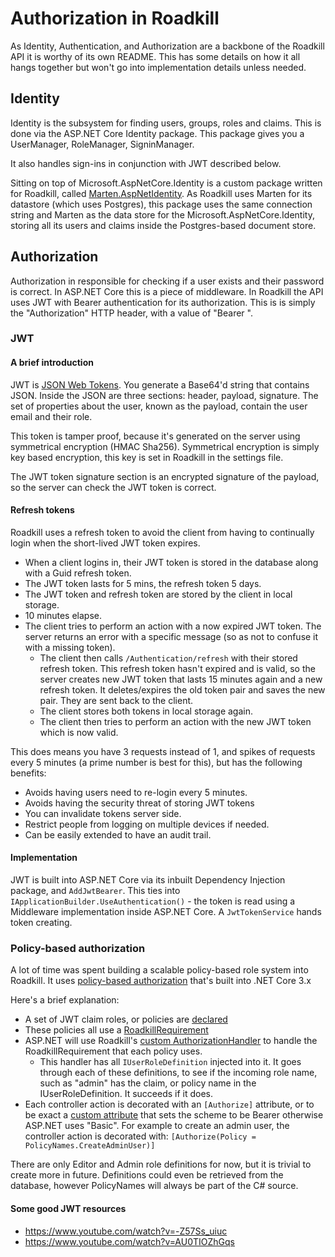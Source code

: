 # Authorization in Roadkill

As Identity, Authentication, and Authorization  are a backbone of the Roadkill API it is worthy of its own README.
This has some details on how it all hangs together but won't go into implementation details unless needed.

## Identity

Identity is the subsystem for finding users, groups, roles and claims. This is done via the ASP.NET Core
Identity package. This package gives you a UserManager, RoleManager, SigninManager.

It also handles sign-ins in conjunction with JWT described below.

Sitting on top of Microsoft.AspNetCore.Identity is a custom package written for Roadkill, called
[Marten.AspNetIdentity](https://github.com/roadkillwiki/Marten.AspNetIdentity). As Roadkill uses
Marten for its datastore (which uses Postgres), this package uses the same connection string and Marten
as the data store for the Microsoft.AspNetCore.Identity, storing all its users and claims inside the
Postgres-based document store.

## Authorization

Authorization in responsible for checking if a user exists and their password is correct.
In ASP.NET Core this is a piece of middleware. In Roadkill the API uses JWT with Bearer authentication
for its authorization. This is is simply the "Authorization" HTTP header, with a value of "Bearer <jwt token>".

### JWT

#### A brief introduction
JWT is [JSON Web Tokens](https://jwt.io/introduction/). You generate a Base64'd string that contains JSON.
Inside the JSON are three sections: header, payload, signature. The set of properties about the user,
known as the payload, contain the user email and their role.

This token is tamper proof, because it's generated on the server using symmetrical encryption (HMAC Sha256).
Symmetrical encryption is simply key based encryption, this key is set in Roadkill in the settings file.

The JWT token signature section is an encrypted signature of the payload, so the server can check the JWT token
is correct.

#### Refresh tokens

Roadkill uses a refresh token to avoid the client from having to continually login when the short-lived JWT token expires.

- When a client logins in, their JWT token is stored in the database along with a Guid refresh token.
- The JWT token lasts for 5 mins, the refresh token 5 days.
- The JWT token and refresh token are stored by the client in local storage.
- 10 minutes elapse.
- The client tries to perform an action with a now expired JWT token. The server returns an error with a specific message (so as not to confuse it with a missing token).
    - The client then calls `/Authentication/refresh` with their stored refresh token. This refresh token hasn't expired and is valid, so the server creates new JWT
    token that lasts 15 minutes again and a new refresh token. It deletes/expires the old token pair and saves the new pair. They are sent back to the client.
    - The client stores both tokens in local storage again.
    - The client then tries to perform an action with the new JWT token which is now valid.

This does means you have 3 requests instead of 1, and spikes of requests every 5 minutes (a prime number is best for this), but has the following benefits:

 - Avoids having users need to re-login every 5 minutes.
 - Avoids having the security threat of storing JWT tokens
 - You can invalidate tokens server side.
 - Restrict people from logging on multiple devices if needed.
 - Can be easily extended to have an audit trail.

#### Implementation

JWT is built into ASP.NET Core via its inbuilt Dependency Injection package, and `AddJwtBearer`. This ties into
`IApplicationBuilder.UseAuthentication()` - the token is read using a Middleware implementation inside ASP.NET Core. A `JwtTokenService` hands token creating.

### Policy-based authorization

A lot of time was spent building a scalable policy-based role system into Roadkill. It uses [policy-based authorization](https://docs.microsoft.com/en-us/aspnet/core/security/authorization/policies?view=aspnetcore-3.1#authorization-handlers) that's built into .NET Core 3.x

Here's a brief explanation:

- A set of JWT claim roles, or policies are [declared](https://github.com/roadkillwiki/roadkill_new/blob/master/src/Roadkill.Api/Extensions/ServiceCollectionExtensions.cs#L120)
- These policies all use a [RoadkillRequirement](https://github.com/roadkillwiki/roadkill_new/blob/master/src/Roadkill.Api/Authorization/Policies/RoadkillPolicyRequirement.cs)
- ASP.NET will use Roadkill's [custom AuthorizationHandler](https://github.com/roadkillwiki/roadkill_new/blob/master/src/Roadkill.Api/Authorization/Roles/RolesAuthorizationHandler.cs) to handle the RoadkillRequirement that each policy uses.
  - This handler has all `IUserRoleDefinition` injected into it. It goes through each of these definitions, to see if the incoming role name, such as "admin" has the claim, or policy name in the IUserRoleDefinition. It succeeds if it does.
- Each controller action is decorated with an `[Authorize]` attribute, or to be exact a [custom attribute](https://github.com/roadkillwiki/roadkill_new/blob/master/src/Roadkill.Api/Authorization/Roles/AuthorizeWithBearerAttribute.cs) that sets the scheme to be Bearer otherwise ASP.NET uses "Basic". For example to create an admin user, the controller action is decorated with: `[Authorize(Policy = PolicyNames.CreateAdminUser)]`

There are only Editor and Admin role definitions for now, but it is trivial to create more in future. Definitions could even be retrieved from the database, however PolicyNames will always be part of the C# source.

#### Some good JWT resources

- https://www.youtube.com/watch?v=-Z57Ss_uiuc
- https://www.youtube.com/watch?v=AU0TIOZhGqs
